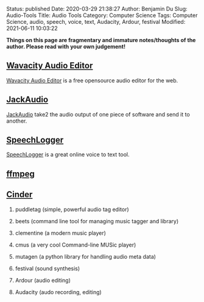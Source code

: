 Status: published
Date: 2020-03-29 21:38:27
Author: Benjamin Du
Slug: Audio-Tools
Title: Audio Tools
Category: Computer Science
Tags: Computer Science, audio, speech, voice, text, Audacity, Ardour, festival
Modified: 2021-06-11 10:03:22

**Things on this page are fragmentary and immature notes/thoughts of the author. Please read with your own judgement!**

## [Wavacity Audio Editor](https://wavacity.com/)
[Wavacity Audio Editor](https://wavacity.com/)
is a free opensource audio editor for the web. 

## [JackAudio](https://jackaudio.org/)
[JackAudio](https://jackaudio.org/)
take2 the audio output of one piece of software and send it to another.


## [SpeechLogger](https://speechlogger.appspot.com/)
[SpeechLogger](https://speechlogger.appspot.com/)
is a great online voice to text tool.


## [ffmpeg](https://ffmpeg.org/)

## [Cinder](https://github.com/cinder/Cinder)



1. puddletag (simple, powerful audio tag editor)

1. beets (command line tool for managing music tagger and library)

2. clementine (a modern music player)

3. cmus (a very cool Command-line MUSic player)

3. mutagen (a python library for handling audio meta data)

4. festival (sound synthesis)

1. Ardour (audio editing)

2. Audacity (audo recording, editing)
